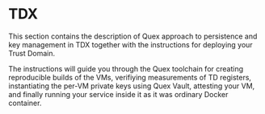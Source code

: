 # TDX

This section contains the description of Quex approach to persistence and key management in TDX together with the
instructions for deploying your Trust Domain.

The instructions will guide you through the Quex toolchain for creating reproducible builds of the VMs, verifiying
measurements of TD registers, instantiating the per-VM private keys using Quex Vault, attesting your VM, and finally
running your service inside it as it was ordinary Docker container.
